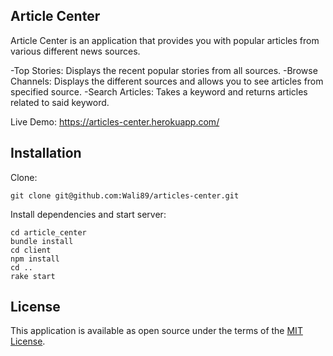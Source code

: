## Article Center

Article Center is an application that provides you with popular articles from various different news sources.

-Top Stories: Displays the recent popular stories from all sources.
-Browse Channels: Displays the different sources and allows you to see articles from specified source.
-Search Articles: Takes a keyword and returns articles related to said keyword.

Live Demo: https://articles-center.herokuapp.com/

## Installation
Clone: 

```
git clone git@github.com:Wali89/articles-center.git
```

Install dependencies and start server:

```
cd article_center
bundle install
cd client
npm install
cd ..
rake start
```

## License
This application is available as open source under the terms of the [MIT License](https://opensource.org/licenses/MIT).
